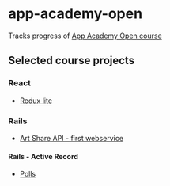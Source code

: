 # app-academy-open
Tracks progress of [App Academy Open course](https://open.appacademy.io/) 

## Selected course projects

### React
- [Redux lite]()

### Rails
- [Art Share API - first webservice](https://github.com/zapalagrzegorz/app-academy-open/tree/master/IV-Rails/projects/art-share-api)

#### Rails -  Active Record
- [Polls](https://github.com/zapalagrzegorz/app-academy-open/tree/master/III-SQL/projects/polls_app) 

